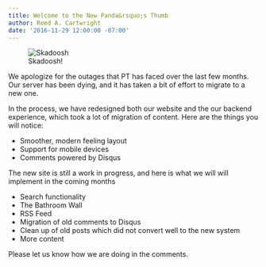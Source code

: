 ```yaml
---
title: Welcome to the New Panda&rsquo;s Thumb
author: Reed A. Cartwright
date: '2016-11-29 12:00:00 -07:00'
---
```


<figure class="on-the-right-side">
<img src="/PT/uploads/2016/slide-kung-fu-panda-3.jpg" alt="Skadoosh"/>
<figcaption>Skadoosh!</figcaption>
</figure>

We apologize for the outages that PT has faced over the last few months.  Our server has been dying, and it has taken a bit of effort to migrate to a new one.

In the process, we have redesigned both our website and the our backend experience, which took a lot of migration of content.  Here are the things you will notice:

* Smoother, modern feeling layout
* Support for mobile devices
* Comments powered by Disqus

The new site is still a work in progress, and here is what we will will implement in the coming months

* Search functionality
* The Bathroom Wall
* RSS Feed
* Migration of old comments to Disqus
* Clean up of old posts which did not convert well to the new system
* More content

Please let us know how we are doing in the comments.
